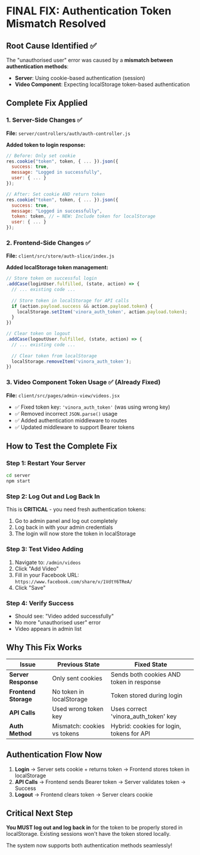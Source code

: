 # FINAL FIX: Authentication Token Mismatch Resolved

## Root Cause Identified ✅
The "unauthorised user" error was caused by a **mismatch between authentication methods**:

- **Server**: Using cookie-based authentication (session)
- **Video Component**: Expecting localStorage token-based authentication

## Complete Fix Applied

### 1. Server-Side Changes ✅
**File:** `server/controllers/auth/auth-controller.js`

**Added token to login response:**
```javascript
// Before: Only set cookie
res.cookie("token", token, { ... }).json({
  success: true,
  message: "Logged in successfully",
  user: { ... }
});

// After: Set cookie AND return token
res.cookie("token", token, { ... }).json({
  success: true,
  message: "Logged in successfully",
  token: token, // ← NEW: Include token for localStorage
  user: { ... }
});
```

### 2. Frontend-Side Changes ✅
**File:** `client/src/store/auth-slice/index.js`

**Added localStorage token management:**
```javascript
// Store token on successful login
.addCase(loginUser.fulfilled, (state, action) => {
  // ... existing code ...
  
  // Store token in localStorage for API calls
  if (action.payload.success && action.payload.token) {
    localStorage.setItem('vinora_auth_token', action.payload.token);
  }
})

// Clear token on logout
.addCase(logoutUser.fulfilled, (state, action) => {
  // ... existing code ...
  
  // Clear token from localStorage
  localStorage.removeItem('vinora_auth_token');
})
```

### 3. Video Component Token Usage ✅ (Already Fixed)
**File:** `client/src/pages/admin-view/videos.jsx`

- ✅ Fixed token key: `'vinora_auth_token'` (was using wrong key)
- ✅ Removed incorrect `JSON.parse()` usage
- ✅ Added authentication middleware to routes
- ✅ Updated middleware to support Bearer tokens

## How to Test the Complete Fix

### Step 1: Restart Your Server
```bash
cd server
npm start
```

### Step 2: Log Out and Log Back In
This is **CRITICAL** - you need fresh authentication tokens:
1. Go to admin panel and log out completely
2. Log back in with your admin credentials
3. The login will now store the token in localStorage

### Step 3: Test Video Adding
1. Navigate to: `/admin/videos`
2. Click "Add Video"
3. Fill in your Facebook URL: `https://www.facebook.com/share/v/1VdtY6TReA/`
4. Click "Save"

### Step 4: Verify Success
- Should see: "Video added successfully"
- No more "unauthorised user" error
- Video appears in admin list

## Why This Fix Works

| Issue | Previous State | Fixed State |
|-------|----------------|-------------|
| **Server Response** | Only sent cookies | Sends both cookies AND token in response |
| **Frontend Storage** | No token in localStorage | Token stored during login |
| **API Calls** | Used wrong token key | Uses correct 'vinora_auth_token' key |
| **Auth Method** | Mismatch: cookies vs tokens | Hybrid: cookies for login, tokens for API |

## Authentication Flow Now

1. **Login** → Server sets cookie + returns token → Frontend stores token in localStorage
2. **API Calls** → Frontend sends Bearer token → Server validates token → Success
3. **Logout** → Frontend clears token → Server clears cookie

## Critical Next Step
**You MUST log out and log back in** for the token to be properly stored in localStorage. Existing sessions won't have the token stored locally.

The system now supports both authentication methods seamlessly!
